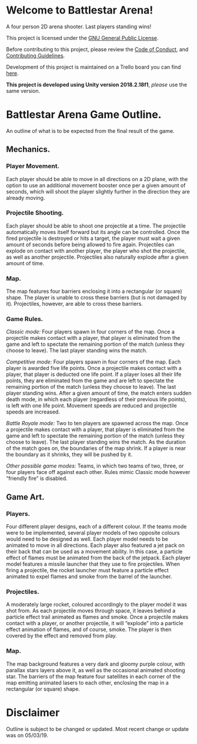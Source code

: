 # Welcome to Battlestar Arena!

A four person 2D arena shooter. Last players standing wins!

This project is licensed under the [GNU General Public License](https://github.com/kikiriki-studios-canada/battlestar-arena/blob/master/LICENSE).

Before contributing to this project, please review the [Code of Conduct](https://github.com/kikiriki-studios-canada/battlestar-arena/blob/master/CODE_OF_CONDUCT.md), and [Contributing Guidelines](https://github.com/kikiriki-studios-canada/battlestar-arena/blob/master/CONTRIBUTING.md).

Development of this project is maintained on a Trello board you can find [here](https://trello.com/b/ut7AXLvF).

**This project is developed using Unity version 2018.2.18f1**, *please* use the same version. 

# Battlestar Arena Game Outline.

An outline of what is to be expected from the final result of the game.

## Mechanics.

### Player Movement.
Each player should be able to move in all directions on a 2D plane, with the option to use an additional movement booster once per a given amount of seconds, which will shoot the player slightly further in the direction they are already moving.

### Projectile Shooting.
Each player should be able to shoot one projectile at a time. The projectile automatically moves itself forward but its angle can be controlled. Once the fired projectile is destroyed or hits a target, the player must wait a given amount of seconds before being allowed to fire again. Projectiles can explode on contact with another player, the player who shot the projectile, as well as another projectile. Projectiles also naturally explode after a given amount of time.

### Map.
The map features four barriers enclosing it into a rectangular (or square) shape. The player is unable to cross these barriers (but is not damaged by it). Projectiles, however, are able to cross these barriers.

### Game Rules.
*Classic mode:* Four players spawn in four corners of the map. Once a projectile makes contact with a player, that player is eliminated from the game and left to spectate the remaining portion of the match (unless they choose to leave). The last player standing wins the match.

*Competitive mode:* Four players spawn in four corners of the map. Each player is awarded five life points. Once a projectile makes contact with a player, that player is deducted one life point. If a player loses all their life points, they are eliminated from the game and are left to spectate the remaining portion of the match (unless they choose to leave). The last player standing wins. After a given amount of time, the match enters sudden death mode, in which each player (regardless of their previous life points), is left with one life point. Movement speeds are reduced and projectile speeds are increased.

*Battle Royale mode:* Two to ten players are spawned across the map. Once a projectile makes contact with a player, that player is eliminated from the game and left to spectate the remaining portion of the match (unless they choose to leave). The last player standing wins the match. As the duration of the match goes on, the boundaries of the map shrink. If a player is near the boundary as it shrinks, they will be pushed by it.

*Other possible game modes:* Teams, in which two teams of two, three, or four players face off against each other. Rules mimic Classic mode however “friendly fire” is disabled.

## Game Art.

### Players.
Four different player designs, each of a different colour. If the teams mode were to be implemented, several player models of two opposite colours would need to be designed as well. Each player model needs to be animated to move in all directions. Each player also featured a jet pack on their back that can be used as a movement ability. In this case, a particle effect of flames must be animated from the back of the jetpack. Each player model features a missile launcher that they use to fire projectiles. When firing a projectile, the rocket launcher must feature a particle effect  animated to expel flames and smoke from the barrel of the launcher.

### Projectiles.
A moderately large rocket, coloured accordingly to the player model it was shot from. As each projectile moves through space, it leaves behind a particle effect trail animated as flames and smoke. Once a projectile makes contact with a player, or another projectile, it will “explode” into a particle effect animation of flames, and of course, smoke. The player is then covered by the effect and removed from play.

### Map.
The map background features a very dark and gloomy purple colour, with parallax stars layers above it, as well as the occasional animated shooting star. The barriers of the map feature four satellites in each corner of the map emitting animated lasers to each other, enclosing the map in a rectangular (or square) shape.

# Disclaimer

Outline is subject to be changed or updated. Most recent change or update was on 05/03/19.

